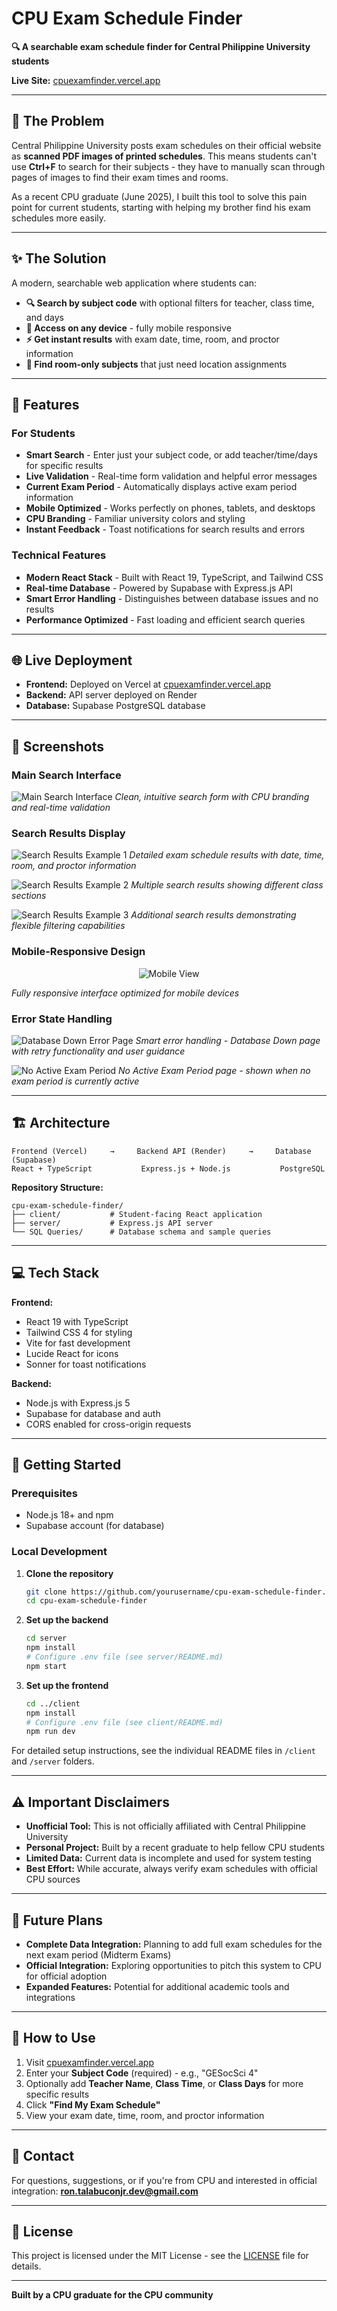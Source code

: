 # CPU Exam Schedule Finder

**🔍 A searchable exam schedule finder for Central Philippine University students**

**Live Site:** [cpuexamfinder.vercel.app](https://cpuexamfinder.vercel.app)

---

## 📖 The Problem

Central Philippine University posts exam schedules on their official website as **scanned PDF images of printed schedules**. This means students can't use **Ctrl+F** to search for their subjects - they have to manually scan through pages of images to find their exam times and rooms.

As a recent CPU graduate (June 2025), I built this tool to solve this pain point for current students, starting with helping my brother find his exam schedules more easily.

---

## ✨ The Solution

A modern, searchable web application where students can:

- **🔍 Search by subject code** with optional filters for teacher, class time, and days
- **📱 Access on any device** - fully mobile responsive
- **⚡ Get instant results** with exam date, time, room, and proctor information
- **🎯 Find room-only subjects** that just need location assignments

---

## 🚀 Features

### For Students

- **Smart Search** - Enter just your subject code, or add teacher/time/days for specific results
- **Live Validation** - Real-time form validation and helpful error messages
- **Current Exam Period** - Automatically displays active exam period information
- **Mobile Optimized** - Works perfectly on phones, tablets, and desktops
- **CPU Branding** - Familiar university colors and styling
- **Instant Feedback** - Toast notifications for search results and errors

### Technical Features

- **Modern React Stack** - Built with React 19, TypeScript, and Tailwind CSS
- **Real-time Database** - Powered by Supabase with Express.js API
- **Smart Error Handling** - Distinguishes between database issues and no results
- **Performance Optimized** - Fast loading and efficient search queries

---

## 🌐 Live Deployment

- **Frontend:** Deployed on Vercel at [cpuexamfinder.vercel.app](https://cpuexamfinder.vercel.app)
- **Backend:** API server deployed on Render
- **Database:** Supabase PostgreSQL database

---

## 📸 Screenshots

### Main Search Interface
![Main Search Interface](./assets/screenshots/MainUI.png)
*Clean, intuitive search form with CPU branding and real-time validation*

### Search Results Display
![Search Results Example 1](./assets/screenshots/ExamSchedResults.png)
*Detailed exam schedule results with date, time, room, and proctor information*

![Search Results Example 2](./assets/screenshots/ExamSchedResults2.png)
*Multiple search results showing different class sections*

![Search Results Example 3](./assets/screenshots/ExamSchedResults3.png)
*Additional search results demonstrating flexible filtering capabilities*

### Mobile-Responsive Design
<div align="center">
  <img src="./assets/screenshots/MobileView.png" alt="Mobile View" />
</div>

*Fully responsive interface optimized for mobile devices*

### Error State Handling
![Database Down Error Page](./assets/screenshots/LessGap2.png)
*Smart error handling - Database Down page with retry functionality and user guidance*

![No Active Exam Period](./assets/screenshots/NoActiveExamPeriod.png)
*No Active Exam Period page - shown when no exam period is currently active*

---

## 🏗️ Architecture

```
Frontend (Vercel)     →     Backend API (Render)     →     Database (Supabase)
React + TypeScript           Express.js + Node.js           PostgreSQL
```

**Repository Structure:**

```
cpu-exam-schedule-finder/
├── client/           # Student-facing React application
├── server/           # Express.js API server
└── SQL Queries/      # Database schema and sample queries
```

---

## 💻 Tech Stack

**Frontend:**

- React 19 with TypeScript
- Tailwind CSS 4 for styling
- Vite for fast development
- Lucide React for icons
- Sonner for toast notifications

**Backend:**

- Node.js with Express.js 5
- Supabase for database and auth
- CORS enabled for cross-origin requests

---

## 🚦 Getting Started

### Prerequisites

- Node.js 18+ and npm
- Supabase account (for database)

### Local Development

1. **Clone the repository**

   ```bash
   git clone https://github.com/yourusername/cpu-exam-schedule-finder.git
   cd cpu-exam-schedule-finder
   ```

2. **Set up the backend**

   ```bash
   cd server
   npm install
   # Configure .env file (see server/README.md)
   npm start
   ```

3. **Set up the frontend**
   ```bash
   cd ../client
   npm install
   # Configure .env file (see client/README.md)
   npm run dev
   ```

For detailed setup instructions, see the individual README files in `/client` and `/server` folders.

---

## ⚠️ Important Disclaimers

- **Unofficial Tool:** This is not officially affiliated with Central Philippine University
- **Personal Project:** Built by a recent graduate to help fellow CPU students
- **Limited Data:** Current data is incomplete and used for system testing
- **Best Effort:** While accurate, always verify exam schedules with official CPU sources

---

## 🔮 Future Plans

- **Complete Data Integration:** Planning to add full exam schedules for the next exam period (Midterm Exams)
- **Official Integration:** Exploring opportunities to pitch this system to CPU for official adoption
- **Expanded Features:** Potential for additional academic tools and integrations

---

## 📱 How to Use

1. Visit [cpuexamfinder.vercel.app](https://cpuexamfinder.vercel.app)
2. Enter your **Subject Code** (required) - e.g., "GESocSci 4"
3. Optionally add **Teacher Name**, **Class Time**, or **Class Days** for more specific results
4. Click **"Find My Exam Schedule"**
5. View your exam date, time, room, and proctor information

---

## 📧 Contact

For questions, suggestions, or if you're from CPU and interested in official integration:
**ron.talabuconjr.dev@gmail.com**

---

## 📄 License

This project is licensed under the MIT License - see the [LICENSE](LICENSE) file for details.

---

**Built by a CPU graduate for the CPU community**
